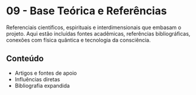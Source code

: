 # 09 - Base Teórica e Referências

Referenciais científicos, espirituais e interdimensionais que embasam o projeto. Aqui estão incluídas fontes acadêmicas, referências bibliográficas, conexões com física quântica e tecnologia da consciência.

## Conteúdo
- Artigos e fontes de apoio
- Influências diretas
- Bibliografia expandida